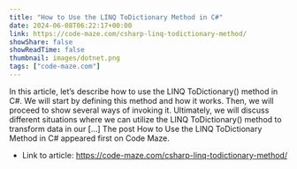 ```yaml
---
title: "How to Use the LINQ ToDictionary Method in C#"
date: 2024-06-08T06:22:17+00:00
link: https://code-maze.com/csharp-linq-todictionary-method/
showShare: false
showReadTime: false
thumbnail: images/dotnet.png
tags: ["code-maze.com"]
---
```

In this article, let’s describe how to use the LINQ ToDictionary() method in C#. We will start by defining this method and how it works. Then, we will proceed to show several ways of invoking it. Ultimately, we will discuss different situations where we can utilize the LINQ ToDictionary() method to transform data in our […]
The post How to Use the LINQ ToDictionary Method in C# appeared first on Code Maze.

- Link to article: https://code-maze.com/csharp-linq-todictionary-method/